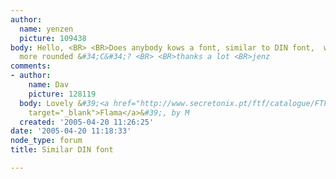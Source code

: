 ```yaml
---
author:
  name: yenzen
  picture: 109438
body: Hello, <BR> <BR>Does anybody kows a font, similar to DIN font,  with a little
  more rounded &#34;C&#34;? <BR> <BR>thanks a lot <BR>jenz
comments:
- author:
    name: Dav
    picture: 128119
  body: Lovely &#39;<a href="http://www.secretonix.pt/ftf/catalogue/FTFflama00.htm"
    target="_blank">Flama</a>&#39;, by M
  created: '2005-04-20 11:26:25'
date: '2005-04-20 11:18:33'
node_type: forum
title: Similar DIN font

---
```

